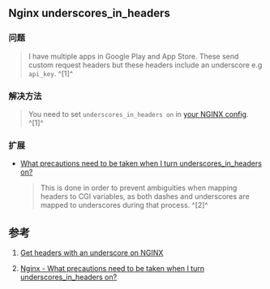 ﻿## Nginx underscores_in_headers



### 问题

> I have multiple apps in Google Play and App Store. These send custom request headers but these headers include an underscore e.g `api_key`. ^[1]^



### 解决方法

> You need to set `underscores_in_headers on` in [your NGINX config](http://nginx.org/en/docs/http/ngx_http_core_module.html#underscores_in_headers). ^[1]^



### 扩展

- [What precautions need to be taken when I turn underscores_in_headers on?](https://stackoverflow.com/questions/26806940/nginx-what-precautions-need-to-be-taken-when-i-turn-underscores-in-headers-on)

  > This is done in order to prevent ambiguities when mapping headers to CGI variables, as both dashes and underscores are mapped to underscores during that process. ^[2]^



## 参考

1. [Get headers with an underscore on NGINX](https://stackoverflow.com/questions/26938604/get-headers-with-an-underscore-on-nginx)

2. [Nginx - What precautions need to be taken when I turn underscores_in_headers on?](https://stackoverflow.com/questions/26806940/nginx-what-precautions-need-to-be-taken-when-i-turn-underscores-in-headers-on)